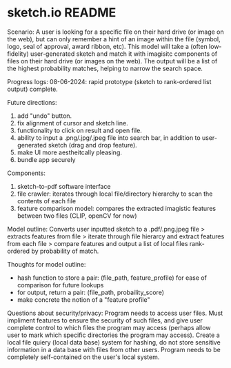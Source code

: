 # sketch.io README
Scenario: A user is looking for a specific file on their hard drive (or image on the web), but can only remember a hint of an image within the file (symbol, logo, seal of approval, award ribbon, etc). 
This model will take a (often low-fidelity) user-generated sketch and match it with imagisitc components of files on their hard drive (or images on the web). The output will be a list of the highest probability matches, helping to narrow the search space.

Progress logs:
08-06-2024: rapid prototype (sketch to rank-ordered list output) complete.

Future directions:
1) add "undo" button.
2) fix alignment of cursor and sketch line.
3) functionality to click on result and open file.
4) ability to input a .png/.jpg/.jpeg file into search bar, in addition to user-generated sketch (drag and drop feature).
5) make UI more aestheitcally pleasing.
6) bundle app securely


Components:
1) sketch-to-pdf software interface
2) file crawler: iterates through local file/directory hierarchy to scan the contents of each file
3) feature comparison model: compares the extracted imagistic features between two files (CLIP, openCV for now)

Model outline:
Converts user inputted sketch to a .pdf/.png.jpeg file > extracts features from file > iterate through file hierarcy and extract features from each file > compare features and output a list of local files rank-ordered by probability of match.

Thoughts for model outline:
- hash function to store a pair: (file_path, feature_profile) for ease of comparison for future lookups
- for output, return a pair: (file_path, probaility_score)
- make concrete the notion of a "feature profile"

Questions about security/privacy: Program needs to access user files. Must impliment features to ensure the security of such files, and give user complete control to which files the program may access (perhaps allow user to mark which specific directories the program may access). Create a local file quiery (local data base) system for hashing, do not store sensitive information in a data base with files from other users. Program needs to be completely self-contained on the user's local system.
